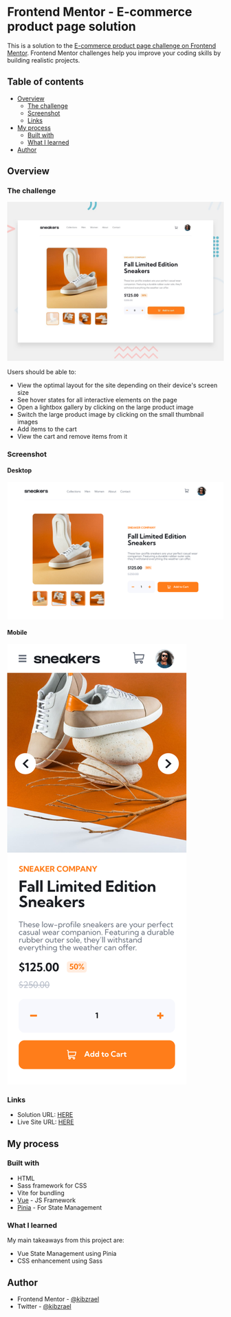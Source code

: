 # Frontend Mentor - E-commerce product page solution

This is a solution to the [E-commerce product page challenge on Frontend Mentor](https://www.frontendmentor.io/challenges/ecommerce-product-page-UPsZ9MJp6). Frontend Mentor challenges help you improve your coding skills by building realistic projects.

## Table of contents

- [Overview](#overview)
  - [The challenge](#the-challenge)
  - [Screenshot](#screenshot)
  - [Links](#links)
- [My process](#my-process)
  - [Built with](#built-with)
  - [What I learned](#what-i-learned)
- [Author](#author)

## Overview

### The challenge

![](./design/desktop-preview.jpg)

Users should be able to:

- View the optimal layout for the site depending on their device's screen size
- See hover states for all interactive elements on the page
- Open a lightbox gallery by clicking on the large product image
- Switch the large product image by clicking on the small thumbnail images
- Add items to the cart
- View the cart and remove items from it

### Screenshot

#### Desktop

![](./design/screenshot_desktop.png)

#### Mobile

![](./design/screenshot_mobile.png)

### Links

- Solution URL: [HERE](https://www.frontendmentor.io/solutions/vue-ecommerce-app-ukKt6NrlUv)
- Live Site URL: [HERE](https://ecommerce.raelcode.tech)

## My process

### Built with

- HTML
- Sass framework for CSS
- Vite for bundling
- [Vue](https://vuejs.org/) - JS Framework
- [Pinia](https://pinia.vuejs.org/) - For State Management

### What I learned

My main takeaways from this project are:

- Vue State Management using Pinia
- CSS enhancement using Sass

## Author

- Frontend Mentor - [@kibzrael](https://www.frontendmentor.io/profile/kibzrael)
- Twitter - [@kibzrael](https://www.twitter.com/kibzrael)
